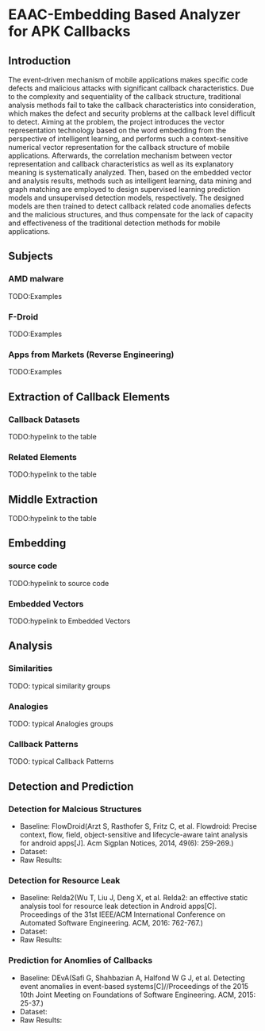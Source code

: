 # EAAC-Embedding Based Analyzer for APK Callbacks


## Introduction
The event-driven mechanism of mobile applications makes specific code defects and malicious attacks with significant callback characteristics. Due to the complexity and sequentiality of the callback structure, traditional analysis methods fail to take the callback characteristics into consideration, which makes the defect and security problems at the callback level difficult to detect. Aiming at the problem, the project introduces the vector representation technology based on the word embedding from the perspective of intelligent learning, and performs such a context-sensitive numerical vector representation for the callback structure of mobile applications. Afterwards, the correlation mechanism between vector representation and callback characteristics as well as its explanatory meaning is systematically analyzed. Then, based on the embedded vector and analysis results, methods such as intelligent learning, data mining and graph matching are employed to design supervised learning prediction models and unsupervised detection models, respectively. The designed models are then trained to detect callback related code anomalies defects and the malicious structures, and thus compensate for the lack of capacity and effectiveness of the traditional detection methods for mobile applications.

## Subjects
### AMD malware 
TODO:Examples
### F-Droid
TODO:Examples
### Apps from Markets (Reverse Engineering)
TODO:Examples

## Extraction of Callback Elements 
### Callback Datasets
TODO:hypelink to the table
### Related Elements
TODO:hypelink to the table

## Middle Extraction
TODO:hypelink to the table

## Embedding
### source code
TODO:hypelink to source code
### Embedded Vectors
TODO:hypelink to Embedded Vectors

## Analysis
### Similarities
TODO: typical similarity groups
### Analogies
TODO: typical Analogies groups
### Callback Patterns
TODO: typical Callback Patterns

## Detection and Prediction
### Detection for Malcious Structures
- Baseline: FlowDroid(Arzt S, Rasthofer S, Fritz C, et al. Flowdroid: Precise context, flow, field, object-sensitive and lifecycle-aware taint analysis for android apps[J]. Acm Sigplan Notices, 2014, 49(6): 259-269.)
- Dataset:
- Raw Results:
### Detection for Resource Leak
- Baseline: Relda2(Wu T, Liu J, Deng X, et al. Relda2: an effective static analysis tool for resource leak detection in Android apps[C]. Proceedings of the 31st IEEE/ACM International Conference on Automated Software Engineering. ACM, 2016: 762-767.)
- Dataset:
- Raw Results:
### Prediction for Anomlies of Callbacks
- Baseline: DEvA(Safi G, Shahbazian A, Halfond W G J, et al. Detecting event anomalies in event-based systems[C]//Proceedings of the 2015 10th Joint Meeting on Foundations of Software Engineering. ACM, 2015: 25-37.)
- Dataset:
- Raw Results:

